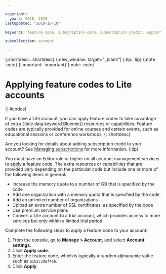```yaml
---

copyright:
  years: 2018, 2019
lastupdated: "2019-10-18"

keywords: feature code, subscription code, subscription credit, support credit, promo code

subcollection: account

---
```


{:shortdesc: .shortdesc}
{:new_window: target="_blank"}
{:tip: .tip}
{:note .note}
{:important: .important}
{:note: .note}

# Applying feature codes to Lite accounts
{: #codes}

If you have a Lite account, you can apply feature codes to take advantage of extra {{site.data.keyword.Bluemix}} resources or capabilities. Feature codes are typically provided for online courses and certain events, such as educational sessions or conference workshops.
{: shortdesc}

Are you looking for details about adding subscription credit to your account? See [Managing subscriptions](/docs/billing-usage?topic=billing-usage-subscriptions) for more information.
{:tip}

You must have an Editor role or higher on all account management services to apply a feature code. The extra resources or capabilities that are provided vary depending on the particular code but include one or more of the following items in general:

  * Increase the memory quota to a number of GB that is specified by the code
  * Add one organization with a memory quota that is specified by the code
  * Add an unlimited number of organizations
  * Upload an extra number of SSL certificates, as specified by the code
  * Use premium service plans
  * Convert a Lite account to a trial account, which provides access to more services but only within a limited trial period

Complete the following steps to apply a feature code to your account:

1. From the console, go to **Manage > Account**, and select **Account settings**.
1. Click **Apply code**.
1. Enter the feature code, which is typically a random alphanumic value such as `a1b2c3def456`.
1. Click **Apply**.
